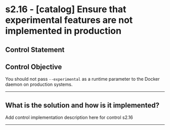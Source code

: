 # s2.16 - \[catalog\] Ensure that experimental features are not implemented in production

## Control Statement

## Control Objective

You should not pass `--experimental` as a runtime parameter to the Docker daemon on production systems.

______________________________________________________________________

## What is the solution and how is it implemented?

Add control implementation description here for control s2.16

______________________________________________________________________

